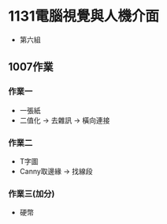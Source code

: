 # 1131電腦視覺與人機介面
 -  第六組
## 1007作業
### 作業一
 - 一張紙
 - 二值化 -> 去雜訊 -> 橫向連接
### 作業二
 - T字圖
 - Canny取邊緣 -> 找線段
### 作業三(加分)
 - 硬幣

